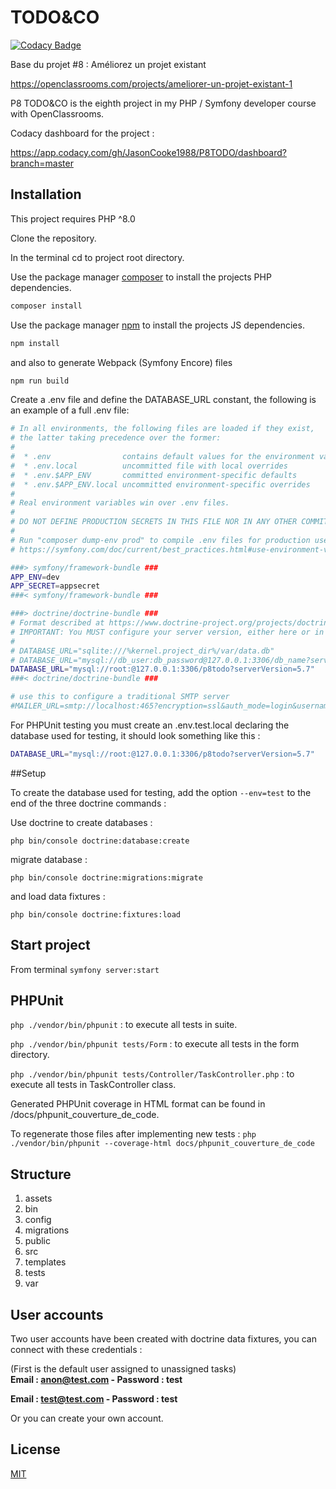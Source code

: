 
TODO&CO
========

[![Codacy Badge](https://app.codacy.com/project/badge/Grade/f58c223d3a8547aeaf7dcd841ec06681)](https://www.codacy.com/gh/JasonCooke1988/P8TODO/dashboard?utm_source=github.com&amp;utm_medium=referral&amp;utm_content=JasonCooke1988/P8TODO&amp;utm_campaign=Badge_Grade)

Base du projet #8 : Améliorez un projet existant

https://openclassrooms.com/projects/ameliorer-un-projet-existant-1

P8 TODO&CO is the eighth project in my PHP / Symfony developer course with OpenClassrooms.

Codacy dashboard for the project :

https://app.codacy.com/gh/JasonCooke1988/P8TODO/dashboard?branch=master

## Installation

This project requires PHP ^8.0

Clone the repository.

In the terminal cd to project root directory.

Use the package manager [composer](https://getcomposer.org/download/) to install the projects PHP dependencies.

```bash
composer install
```

Use the package manager [npm](https://www.npmjs.com/) to install the projects JS dependencies.

```bash
npm install
```

and also to generate Webpack (Symfony Encore) files

```bash
npm run build
```

Create a .env file and define the DATABASE_URL constant, the following is an example of a full .env file:

```bash
# In all environments, the following files are loaded if they exist,
# the latter taking precedence over the former:
#
#  * .env                contains default values for the environment variables needed by the app
#  * .env.local          uncommitted file with local overrides
#  * .env.$APP_ENV       committed environment-specific defaults
#  * .env.$APP_ENV.local uncommitted environment-specific overrides
#
# Real environment variables win over .env files.
#
# DO NOT DEFINE PRODUCTION SECRETS IN THIS FILE NOR IN ANY OTHER COMMITTED FILES.
#
# Run "composer dump-env prod" to compile .env files for production use (requires symfony/flex >=1.2).
# https://symfony.com/doc/current/best_practices.html#use-environment-variables-for-infrastructure-configuration

###> symfony/framework-bundle ###
APP_ENV=dev
APP_SECRET=appsecret
###< symfony/framework-bundle ###

###> doctrine/doctrine-bundle ###
# Format described at https://www.doctrine-project.org/projects/doctrine-dbal/en/latest/reference/configuration.html#connecting-using-a-url
# IMPORTANT: You MUST configure your server version, either here or in config/packages/doctrine.yaml
#
# DATABASE_URL="sqlite:///%kernel.project_dir%/var/data.db"
# DATABASE_URL="mysql://db_user:db_password@127.0.0.1:3306/db_name?serverVersion=5.7"
DATABASE_URL="mysql://root:@127.0.0.1:3306/p8todo?serverVersion=5.7"
###< doctrine/doctrine-bundle ###

# use this to configure a traditional SMTP server
#MAILER_URL=smtp://localhost:465?encryption=ssl&auth_mode=login&username=&password=
```

For PHPUnit testing you must create an .env.test.local declaring the database used for testing, it should look something like this :

```bash
DATABASE_URL="mysql://root:@127.0.0.1:3306/p8todo?serverVersion=5.7"
```

##Setup

To create the database used for testing, add the option ``--env=test`` to the end of the three doctrine commands :

Use doctrine to create databases :

`php bin/console doctrine:database:create`

migrate database :

`php bin/console doctrine:migrations:migrate`

and load data fixtures :

`php bin/console doctrine:fixtures:load`

## Start project

From terminal `symfony server:start`

## PHPUnit

``php ./vendor/bin/phpunit`` : to execute all tests in suite.

``php ./vendor/bin/phpunit tests/Form`` : to execute all tests in the form directory.

``php ./vendor/bin/phpunit tests/Controller/TaskController.php`` : to execute all tests in TaskController class.

Generated PHPUnit coverage in HTML format can be found in /docs/phpunit_couverture_de_code.

To regenerate those files after implementing new tests : ``php ./vendor/bin/phpunit --coverage-html docs/phpunit_couverture_de_code``

## Structure

1. assets
2. bin
3. config
4. migrations
5. public
6. src
7. templates
8. tests
9. var


## User accounts

Two user accounts have been created with doctrine data fixtures, you can connect with these credentials :

(First is the default user assigned to unassigned tasks)  
**Email : anon@test.com - Password : test**

**Email : test@test.com - Password : test**

Or you can create your own account.

## License
[MIT](https://choosealicense.com/licenses/mit/)